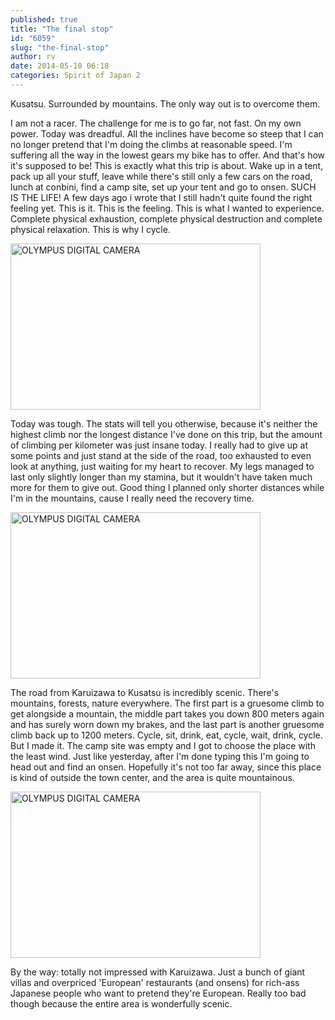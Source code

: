 ```yaml
---
published: true
title: "The final stop"
id: "6059"
slug: "the-final-stop"
author: rv
date: 2014-05-10 06:18
categories: Spirit of Japan 2
---
```

Kusatsu. Surrounded by mountains. The only way out is to overcome them.

I am not a racer. The challenge for me is to go far, not fast. On my own power. Today was dreadful. All the inclines have become so steep that I can no longer pretend that I'm doing the climbs at reasonable speed. I'm suffering all the way in the lowest gears my bike has to offer. And that's how it's supposed to be! This is exactly what this trip is about. Wake up in a tent, pack up all your stuff, leave while there's still only a few cars on the road, lunch at conbini, find a camp site, set up your tent and go to onsen. SUCH IS THE LIFE! A few days ago i wrote that I still hadn't quite found the right feeling yet. This is it. This is the feeling. This is what I wanted to experience. Complete physical exhaustion, complete physical destruction and complete physical relaxation. This is why I cycle.

<a href="https://s3.amazonaws.com/cfwblog/uploads/2014/05/PEN51073.jpg"><img class="aligncenter size-medium wp-image-6060" src="https://s3.amazonaws.com/cfwblog/uploads/2014/05/PEN51073-400x266.jpg" alt="OLYMPUS DIGITAL CAMERA" width="400" height="266" /></a>

Today was tough. The stats will tell you otherwise, because it's neither the highest climb nor the longest distance I've done on this trip, but the amount of climbing per kilometer was just insane today. I really had to give up at some points and just stand at the side of the road, too exhausted to even look at anything, just waiting for my heart to recover. My legs managed to last only slightly longer than my stamina, but it wouldn't have taken much more for them to give out. Good thing I planned only shorter distances while I'm in the mountains, cause I really need the recovery time.

<a href="https://s3.amazonaws.com/cfwblog/uploads/2014/05/PEN51120.jpg"><img class="aligncenter size-medium wp-image-6061" src="https://s3.amazonaws.com/cfwblog/uploads/2014/05/PEN51120-400x266.jpg" alt="OLYMPUS DIGITAL CAMERA" width="400" height="266" /></a>

The road from Karuizawa to Kusatsu is incredibly scenic. There's mountains, forests, nature everywhere. The first part is a gruesome climb to get alongside a mountain, the middle part takes you down 800 meters again and has surely worn down my brakes, and the last part is another gruesome climb back up to 1200 meters. Cycle, sit, drink, eat, cycle, wait, drink, cycle. But I made it. The camp site was empty and I got to choose the place with the least wind. Just like yesterday, after I'm done typing this I'm going to head out and find an onsen. Hopefully it's not too far away, since this place is kind of outside the town center, and the area is quite mountainous.

<a href="https://s3.amazonaws.com/cfwblog/uploads/2014/05/PEN51135.jpg"><img class="aligncenter size-medium wp-image-6062" src="https://s3.amazonaws.com/cfwblog/uploads/2014/05/PEN51135-400x266.jpg" alt="OLYMPUS DIGITAL CAMERA" width="400" height="266" /></a>

By the way: totally not impressed with Karuizawa. Just a bunch of giant villas and overpriced 'European' restaurants (and onsens) for rich-ass Japanese people who want to pretend they're European. Really too bad though because the entire area is wonderfully scenic.